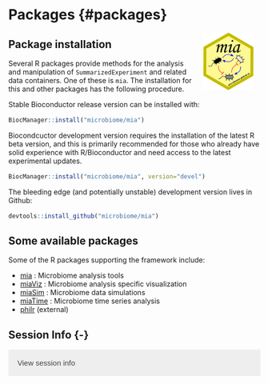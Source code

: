 # Packages {#packages}

<script>
document.addEventListener("click", function (event) {
    if (event.target.classList.contains("rebook-collapse")) {
        event.target.classList.toggle("active");
        var content = event.target.nextElementSibling;
        if (content.style.display === "block") {
            content.style.display = "none";
        } else {
            content.style.display = "block";
        }
    }
})
</script>

<style>
.rebook-collapse {
  background-color: #eee;
  color: #444;
  cursor: pointer;
  padding: 18px;
  width: 100%;
  border: none;
  text-align: left;
  outline: none;
  font-size: 15px;
}

.rebook-content {
  padding: 0 18px;
  display: none;
  overflow: hidden;
  background-color: #f1f1f1;
}
</style>

<img src="general/figures/mia_logo.png" width="100" alt="mia logo" align="right" style="margin: 0 1em 0 1em" />

## Package installation

Several R packages provide methods for the analysis and manipulation
of `SummarizedExperiment` and related data containers. One of these is
`mia`. The installation for this and other packages has the following
procedure.

Stable Bioconductor release version can be installed with:


```r
BiocManager::install("microbiome/mia")
```

Biocondcuctor development version requires the installation of the
latest R beta version, and this is primarily recommended for those who
already have solid experience with R/Bioconductor and need access to
the latest experimental updates.


```r
BiocManager::install("microbiome/mia", version="devel")
```

The bleeding edge (and potentially unstable) development version lives
in Github:


```r
devtools::install_github("microbiome/mia")
```



## Some available packages

Some of the R packages supporting the framework include:

- [mia](microbiome.github.io/mia) : Microbiome analysis tools   
- [miaViz](microbiome.github.io/miaViz) : Microbiome analysis specific visualization
- [miaSim](microbiome.github.io/miaSim) : Microbiome data simulations
- [miaTime](microbiome.github.io/miaTime) : Microbiome time series analysis
- [philr](http://bioconductor.org/packages/devel/bioc/html/philr.html) (external)




## Session Info {-}

<button class="rebook-collapse">View session info</button>
<div class="rebook-content">
```
R version 4.2.1 (2022-06-23)
Platform: x86_64-pc-linux-gnu (64-bit)
Running under: Ubuntu 20.04.4 LTS

Matrix products: default
BLAS:   /usr/lib/x86_64-linux-gnu/openblas-pthread/libblas.so.3
LAPACK: /usr/lib/x86_64-linux-gnu/openblas-pthread/liblapack.so.3

locale:
 [1] LC_CTYPE=en_US.UTF-8       LC_NUMERIC=C              
 [3] LC_TIME=en_US.UTF-8        LC_COLLATE=en_US.UTF-8    
 [5] LC_MONETARY=en_US.UTF-8    LC_MESSAGES=en_US.UTF-8   
 [7] LC_PAPER=en_US.UTF-8       LC_NAME=C                 
 [9] LC_ADDRESS=C               LC_TELEPHONE=C            
[11] LC_MEASUREMENT=en_US.UTF-8 LC_IDENTIFICATION=C       

attached base packages:
[1] stats     graphics  grDevices utils     datasets  methods   base     

other attached packages:
[1] BiocStyle_2.24.0 rebook_1.6.0    

loaded via a namespace (and not attached):
 [1] bookdown_0.29       dir.expiry_1.4.0    codetools_0.2-18   
 [4] XML_3.99-0.12       digest_0.6.30       stats4_4.2.1       
 [7] magrittr_2.0.3      evaluate_0.18       graph_1.74.0       
[10] rlang_1.0.6         stringi_1.7.8       cli_3.4.1          
[13] filelock_1.0.2      rmarkdown_2.17      tools_4.2.1        
[16] stringr_1.4.1       xfun_0.34           yaml_2.3.6         
[19] fastmap_1.1.0       compiler_4.2.1      BiocGenerics_0.44.0
[22] BiocManager_1.30.19 CodeDepends_0.6.5   htmltools_0.5.3    
[25] knitr_1.40         
```
</div>
